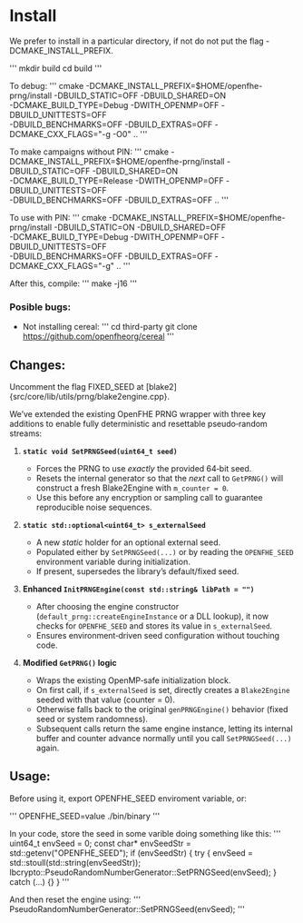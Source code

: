 


# Install

We prefer to install in a particular directory, if not do not put the flag
-DCMAKE_INSTALL_PREFIX.

'''
mkdir build
cd build
'''

To debug:
'''
cmake -DCMAKE_INSTALL_PREFIX=$HOME/openfhe-prng/install -DBUILD_STATIC=OFF -DBUILD_SHARED=ON \
      -DCMAKE_BUILD_TYPE=Debug -DWITH_OPENMP=OFF -DBUILD_UNITTESTS=OFF \
      -DBUILD_BENCHMARKS=OFF -DBUILD_EXTRAS=OFF -DCMAKE_CXX_FLAGS="-g -O0" ..
'''

To make campaigns without PIN:
'''
cmake -DCMAKE_INSTALL_PREFIX=$HOME/openfhe-prng/install -DBUILD_STATIC=OFF -DBUILD_SHARED=ON \
      -DCMAKE_BUILD_TYPE=Release -DWITH_OPENMP=OFF -DBUILD_UNITTESTS=OFF \
      -DBUILD_BENCHMARKS=OFF -DBUILD_EXTRAS=OFF ..
'''

To use with PIN:
'''
cmake -DCMAKE_INSTALL_PREFIX=$HOME/openfhe-prng/install -DBUILD_STATIC=ON -DBUILD_SHARED=OFF \
      -DCMAKE_BUILD_TYPE=Debug -DWITH_OPENMP=OFF -DBUILD_UNITTESTS=OFF \
      -DBUILD_BENCHMARKS=OFF -DBUILD_EXTRAS=OFF -DCMAKE_CXX_FLAGS="-g" ..
'''

After this, compile:
'''
make -j16
'''

### Posible bugs:

- Not installing cereal:
'''
cd third-party
git clone https://github.com/openfheorg/cereal
'''

## Changes:

Uncomment the flag FIXED_SEED at [blake2]{src/core/lib/utils/prng/blake2engine.cpp}.

We’ve extended the existing OpenFHE PRNG wrapper with three key additions to enable fully deterministic and resettable pseudo‑random streams:

1. **`static void SetPRNGSeed(uint64_t seed)`**
   - Forces the PRNG to use *exactly* the provided 64‑bit seed.
   - Resets the internal generator so that the *next* call to `GetPRNG()` will construct a fresh Blake2Engine with `m_counter = 0`.
   - Use this before any encryption or sampling call to guarantee reproducible noise sequences.

2. **`static std::optional<uint64_t> s_externalSeed`**
   - A new *static* holder for an optional external seed.
   - Populated either by `SetPRNGSeed(...)` or by reading the `OPENFHE_SEED` environment variable during initialization.
   - If present, supersedes the library’s default/fixed seed.

3. **Enhanced `InitPRNGEngine(const std::string& libPath = "")`**
   - After choosing the engine constructor (`default_prng::createEngineInstance` or a DLL lookup), it now checks for `OPENFHE_SEED` and stores its value in `s_externalSeed`.
   - Ensures environment‑driven seed configuration without touching code.

4. **Modified `GetPRNG()` logic**
   - Wraps the existing OpenMP‑safe initialization block.
   - On first call, if `s_externalSeed` is set, directly creates a `Blake2Engine` seeded with that value (counter = 0).
   - Otherwise falls back to the original `genPRNGEngine()` behavior (fixed seed or system randomness).
   - Subsequent calls return the same engine instance, letting its internal buffer and counter advance normally until you call `SetPRNGSeed(...)` again.

## Usage:

Before using it, export OPENFHE_SEED enviroment variable, or:

'''
OPENFHE_SEED=value ./bin/binary
'''

In your code, store the seed in some varible doing something like this:
'''
uint64_t envSeed = 0;
const char* envSeedStr = std::getenv("OPENFHE_SEED");
if (envSeedStr) {
    try {
        envSeed = std::stoull(std::string(envSeedStr));
        lbcrypto::PseudoRandomNumberGenerator::SetPRNGSeed(envSeed);
    }
    catch (...) {}
}
'''

And then reset the engine using:
'''
PseudoRandomNumberGenerator::SetPRNGSeed(envSeed);
'''
